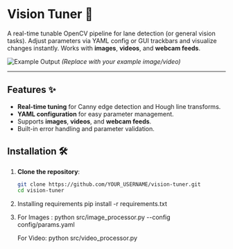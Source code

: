# Vision Tuner 🚀

A real-time tunable OpenCV pipeline for lane detection (or general vision tasks). Adjust parameters via YAML config or GUI trackbars and visualize changes instantly. Works with **images**, **videos**, and **webcam feeds**.

![Example Output](https://via.placeholder.com/800x400.png?text=Input+vs+Output+Comparison) *(Replace with your example image/video)*

---

## Features ✨
- **Real-time tuning** for Canny edge detection and Hough line transforms.
- **YAML configuration** for easy parameter management.
- Supports **images**, **videos**, and **webcam feeds**.
- Built-in error handling and parameter validation.

## Installation 🛠️

1. **Clone the repository**:
   ```bash
   git clone https://github.com/YOUR_USERNAME/vision-tuner.git
   cd vision-tuner

2. Installing requirements
pip install -r requirements.txt

3. For Images :
    python src/image_processor.py --config config/params.yaml

   For Video:
    python src/video_processor.py
